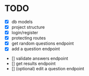 # TODO
- [x] db models
- [x] project structure
- [x] login/register
- [x] protecting routes
- [x] get random questions endpoint
- [x] add a question endpoint
- [] validate answers endpoint
- [] get results endpoint
- [] (optional) edit a question endpoint
